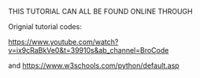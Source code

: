 THIS TUTORIAL CAN ALL BE FOUND ONLINE THROUGH

Orignial tutorial codes:

https://www.youtube.com/watch?v=ix9cRaBkVe0&t=39910s&ab_channel=BroCode

and https://www.w3schools.com/python/default.asp
